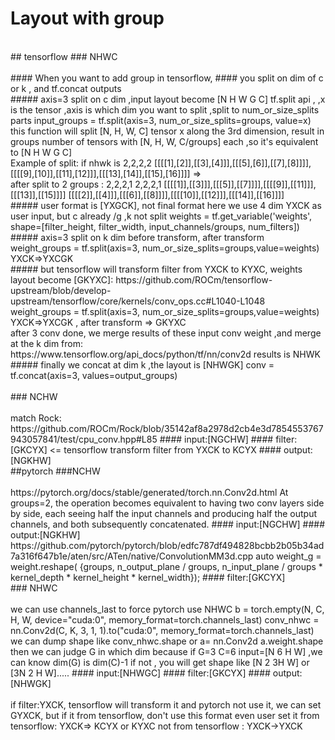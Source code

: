# Layout with group
<br/>
## tensorflow
### NHWC
<br/>
<br/>
#### When you want to add group in tensorflow,
#### you split on dim of c or k , and tf.concat outputs 
<br/>
##### axis=3 split on c dim ,input layout become [N H W G C]
tf.split api , ,x is the tensor ,axis is which dim you want to split ,split to num_or_size_splits parts
input_groups = tf.split(axis=3, num_or_size_splits=groups, value=x)
this function will split [N, H, W, C] tensor x along the 3rd dimension, result in groups number of tensors 
with [N, H, W, C/groups] each ,so it's equivalent to [N H W G C]
<br/>
Example of split:
if nhwk is 
2,2,2,2
[[[[1],[2]],[[3],[4]]],[[[5],[6]],[[7],[8]]]],[[[[9],[10]],[[11],[12]]],[[[13],[14]],[[15],[16]]]]
=>
<br/>
after split to 2 groups :
2,2,2,1
2,2,2,1
[[[[1]],[[3]]],[[[5]],[[7]]]],[[[[9]],[[11]]],[[[13]],[[15]]]]
[[[[2]],[[4]]],[[[6]],[[8]]]],[[[[10]],[[12]]],[[[14]],[[16]]]]
<br/>
##### user format is [YXGCK], not final format
here we use 4 dim YXCK as user input, but c already /g ,k not split 
weights = tf.get_variable('weights', shape=[filter_height,     
                                                    filter_width,
                                                    input_channels/groups,
                                                    num_filters])
<br/>
##### axis=3 split on k dim before transform, after transform 
weight_groups = tf.split(axis=3, num_or_size_splits=groups,value=weights)
YXCK=>YXCGK
<br/>
##### but tensorflow will  transform filter from YXCK to KYXC, weights layout become [GKYXC]:
https://github.com/ROCm/tensorflow-upstream/blob/develop-upstream/tensorflow/core/kernels/conv_ops.cc#L1040-L1048
weight_groups = tf.split(axis=3, num_or_size_splits=groups,value=weights)
YXCK=>YXCGK , after transform => GKYXC
<br/>
after 3 conv done, we merge results of these  input conv weight  ,and merge at the k dim
from: https://www.tensorflow.org/api_docs/python/tf/nn/conv2d
results is NHWK
##### finally we concat at dim k ,the layout is [NHWGK]
conv = tf.concat(axis=3, values=output_groups)  
<br/>
<br/>
### NCHW
<br/>
<br/>
match Rock: https://github.com/ROCm/Rock/blob/35142af8a2978d2cb4e3d7854553767943057841/test/cpu_conv.hpp#L85
#### input:[NGCHW]
#### filter:[GKCYX] <= tensorflow transform filter from YXCK to KCYX
#### output:[NGKHW]
<br/>
##pytorch
###NCHW
<br/>
<br/>
https://pytorch.org/docs/stable/generated/torch.nn.Conv2d.html
At groups=2, the operation becomes equivalent to having two conv layers side by side, each seeing half the input channels and 
producing half the output channels, and both subsequently concatenated.
#### input:[NGCHW]
#### output:[NGKHW]
https://github.com/pytorch/pytorch/blob/edfc787df494828bcbb2b05b34ad7a316f647b1e/aten/src/ATen/native/ConvolutionMM3d.cpp
auto weight_g = weight.reshape(
        {groups,
         n_output_plane / groups,
         n_input_plane / groups * kernel_depth * kernel_height * kernel_width});
#### filter:[GKCYX]
<br/>
### NHWC
<br/>
<br/>
we can use channels_last to force pytorch use NHWC
b = torch.empty(N, C, H, W, device="cuda:0", memory_format=torch.channels_last)
conv_nhwc = nn.Conv2d(C, K, 3, 1, 1).to("cuda:0", memory_format=torch.channels_last)
we can dump shape like conv_nhwc.shape or a= nn.Conv2d a.weight.shape
then we can judge G in which dim because if G=3 C=6 input=[N 6 H W] ,we can know dim(G) is dim(C)-1
if not , you will get shape like [N 2 3H W] or [3N 2 H W].....
#### input:[NHWGC]
#### filter:[GKCYX]
#### output:[NHWGK]
<br/>
<br/>
if filter:YXCK, tensorflow will transform it and pytorch not use it, we can set GYXCK,
but if it from tensorflow, don't use this format even user set it
from tensorflow: YXCK=> KCYX or KYXC
not from tensorflow : YXCK->YXCK
